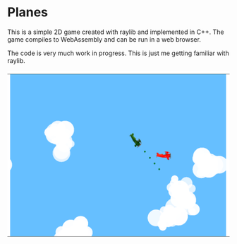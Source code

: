 Planes
======

This is a simple 2D game created with raylib and implemented in C++. The game
compiles to WebAssembly and can be run in a web browser.

The code is very much work in progress. This is just me getting familiar with
raylib.

![Game screenshot showing two bi-planes flying in a cloudy sky](docs/images/Planes.png "It's planes!")
